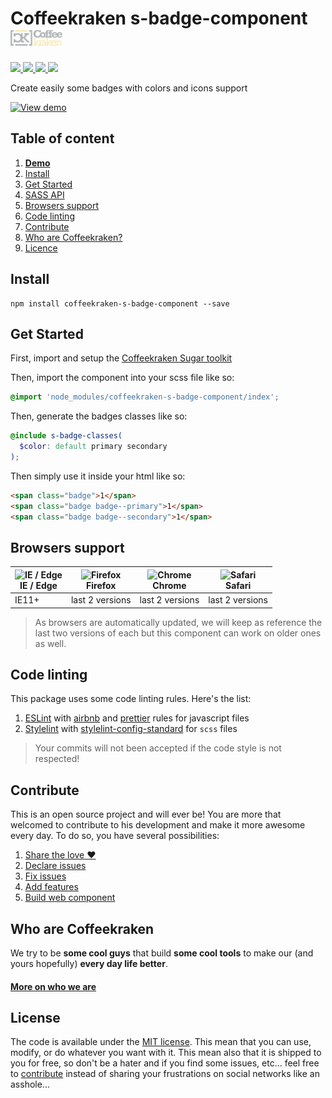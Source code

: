 # Coffeekraken s-badge-component <img src=".resources/coffeekraken-logo.jpg" height="25px" />

<p>
	<!-- <a href="https://travis-ci.org/coffeekraken/s-badge-component">
		<img src="https://img.shields.io/travis/coffeekraken/s-badge-component.svg?style=flat-square" />
	</a> -->
	<a href="https://www.npmjs.com/package/coffeekraken-s-badge-component">
		<img src="https://img.shields.io/npm/v/coffeekraken-s-badge-component.svg?style=flat-square" />
	</a>
	<a href="https://github.com/coffeekraken/s-badge-component/blob/master/LICENSE.txt">
		<img src="https://img.shields.io/npm/l/coffeekraken-s-badge-component.svg?style=flat-square" />
	</a>
	<!-- <a href="https://github.com/coffeekraken/s-badge-component">
		<img src="https://img.shields.io/npm/dt/coffeekraken-s-badge-component.svg?style=flat-square" />
	</a>
	<a href="https://github.com/coffeekraken/s-badge-component">
		<img src="https://img.shields.io/github/forks/coffeekraken/s-badge-component.svg?style=social&label=Fork&style=flat-square" />
	</a>
	<a href="https://github.com/coffeekraken/s-badge-component">
		<img src="https://img.shields.io/github/stars/coffeekraken/s-badge-component.svg?style=social&label=Star&style=flat-square" />
	</a> -->
	<a href="https://twitter.com/coffeekrakenio">
		<img src="https://img.shields.io/twitter/url/http/coffeekrakenio.svg?style=social&style=flat-square" />
	</a>
	<a href="http://coffeekraken.io">
		<img src="https://img.shields.io/twitter/url/http/shields.io.svg?style=flat-square&label=coffeekraken.io&colorB=f2bc2b&style=flat-square" />
	</a>
</p>

<p class="lead">Create easily some badges with colors and icons support</p>

[![View demo](http://components.coffeekraken.io/assets/img/view-demo.png)](http://components.coffeekraken.io/app/s-badge-component)

## Table of content

1. **[Demo](http://components.coffeekraken.io/app/s-badge-component)**
2. [Install](#readme-install)
3. [Get Started](#readme-get-started)
4. [SASS API](doc/sass)
5. [Browsers support](#readme-browsers-support)
6. [Code linting](#readme-code-linting)
7. [Contribute](#readme-contribute)
8. [Who are Coffeekraken?](#readme-who-are-coffeekraken)
9. [Licence](#readme-license)

<a name="readme-install"></a>

## Install

```
npm install coffeekraken-s-badge-component --save
```

<a name="readme-get-started"></a>

## Get Started

First, import and setup the [Coffeekraken Sugar toolkit](https://github.com/coffeekraken/sugar)

Then, import the component into your scss file like so:

```scss
@import 'node_modules/coffeekraken-s-badge-component/index';
```

Then, generate the badges classes like so:

```scss
@include s-badge-classes(
  $color: default primary secondary
);
```

Then simply use it inside your html like so:

```html
<span class="badge">1</span>
<span class="badge badge--primary">1</span>
<span class="badge badge--secondary">1</span>
```

<a id="readme-browsers-support"></a>

## Browsers support

| <img src="https://raw.githubusercontent.com/godban/browsers-support-badges/master/src/images/edge.png" alt="IE / Edge" width="16px" height="16px" /></br>IE / Edge | <img src="https://raw.githubusercontent.com/godban/browsers-support-badges/master/src/images/firefox.png" alt="Firefox" width="16px" height="16px" /></br>Firefox | <img src="https://raw.githubusercontent.com/godban/browsers-support-badges/master/src/images/chrome.png" alt="Chrome" width="16px" height="16px" /></br>Chrome | <img src="https://raw.githubusercontent.com/godban/browsers-support-badges/master/src/images/safari.png" alt="Safari" width="16px" height="16px" /></br>Safari |
| ------------------------------------------------------------------------------------------------------------------------------------------------------------------ | ----------------------------------------------------------------------------------------------------------------------------------------------------------------- | -------------------------------------------------------------------------------------------------------------------------------------------------------------- | -------------------------------------------------------------------------------------------------------------------------------------------------------------- |
| IE11+                                                                                                                                                              | last 2 versions                                                                                                                                                   | last 2 versions                                                                                                                                                | last 2 versions                                                                                                                                                |

> As browsers are automatically updated, we will keep as reference the last two versions of each but this component can work on older ones as well.

<a id="readme-code-linting"></a>

## Code linting

This package uses some code linting rules. Here's the list:

1. [ESLint](https://eslint.org/) with [airbnb](https://www.npmjs.com/package/eslint-config-airbnb) and [prettier](https://github.com/prettier/eslint-config-prettier) rules for javascript files
2. [Stylelint](https://github.com/stylelint/stylelint) with [stylelint-config-standard](https://github.com/stylelint/stylelint-config-standard) for `scss` files

> Your commits will not been accepted if the code style is not respected!

<a id="readme-contribute"></a>

## Contribute

This is an open source project and will ever be! You are more that welcomed to contribute to his development and make it more awesome every day.
To do so, you have several possibilities:

1. [Share the love ❤️](https://github.com/Coffeekraken/coffeekraken/blob/master/contribute.md#contribute-share-the-love)
2. [Declare issues](https://github.com/Coffeekraken/coffeekraken/blob/master/contribute.md#contribute-declare-issues)
3. [Fix issues](https://github.com/Coffeekraken/coffeekraken/blob/master/contribute.md#contribute-fix-issues)
4. [Add features](https://github.com/Coffeekraken/coffeekraken/blob/master/contribute.md#contribute-add-features)
5. [Build web component](https://github.com/Coffeekraken/coffeekraken/blob/master/contribute.md#contribute-build-web-component)

<a id="readme-who-are-coffeekraken"></a>

## Who are Coffeekraken

We try to be **some cool guys** that build **some cool tools** to make our (and yours hopefully) **every day life better**.

#### [More on who we are](https://github.com/Coffeekraken/coffeekraken/blob/master/who-are-we.md)

<a id="readme-license"></a>

## License

The code is available under the [MIT license](LICENSE). This mean that you can use, modify, or do whatever you want with it. This mean also that it is shipped to you for free, so don't be a hater and if you find some issues, etc... feel free to [contribute](https://github.com/Coffeekraken/coffeekraken/blob/master/contribute.md) instead of sharing your frustrations on social networks like an asshole...
